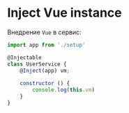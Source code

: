 # Inject Vue instance

Внедрение `Vue` в сервис:

```js
import app from './setup'

@Injectable
class UserService {
    @Inject(app) vm;
    
    constructor () {
        console.log(this.vm)
    }
}
```
